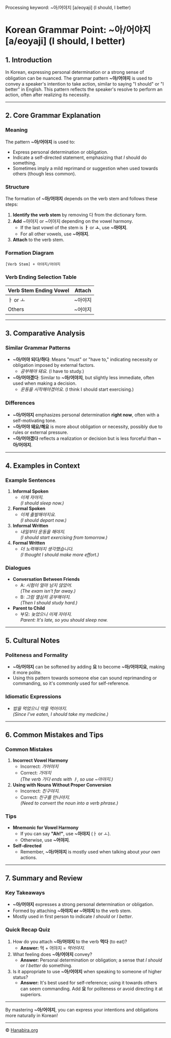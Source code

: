Processing keyword: ~아/어야지 [a/eoyaji] (I should, I better)
# Korean Grammar Point: ~아/어야지 [a/eoyaji] (I should, I better)

## 1. Introduction
In Korean, expressing personal determination or a strong sense of obligation can be nuanced. The grammar pattern **~아/어야지** is used to convey a speaker's intention to take action, similar to saying "I should" or "I better" in English. This pattern reflects the speaker's resolve to perform an action, often after realizing its necessity.

---
## 2. Core Grammar Explanation
### Meaning
The pattern **~아/어야지** is used to:
- Express personal determination or obligation.
- Indicate a self-directed statement, emphasizing that *I* should do something.
- Sometimes imply a mild reprimand or suggestion when used towards others (though less common).
### Structure
The formation of **~아/어야지** depends on the verb stem and follows these steps:
1. **Identify the verb stem** by removing 다 from the dictionary form.
2. **Add** ~아야지 or ~어야지 depending on the vowel harmony.
   - If the last vowel of the stem is **ㅏ** or **ㅗ**, use **~아야지**.
   - For all other vowels, use **~어야지**.
3. **Attach** to the verb stem.
### Formation Diagram
```
[Verb Stem] + 아야지/어야지
```
### Verb Ending Selection Table
| Verb Stem Ending Vowel | Attach |
|------------------------|--------|
| ㅏ or ㅗ               | ~아야지 |
| Others                 | ~어야지 |
---
## 3. Comparative Analysis
### Similar Grammar Patterns
- **~아/어야 되다/하다**: Means "must" or "have to," indicating necessity or obligation imposed by external factors.
  - *공부해야 돼요.* (I have to study.)
- **~아/어야겠다**: Similar to **~아/어야지**, but slightly less immediate, often used when making a decision.
  - *운동을 시작해야겠어요.* (I think I should start exercising.)
### Differences
- **~아/어야지** emphasizes personal determination **right now**, often with a self-motivating tone.
- **~아/어야 돼요/해요** is more about obligation or necessity, possibly due to rules or external pressure.
- **~아/어야겠다** reflects a realization or decision but is less forceful than **~아/어야지**.
---
## 4. Examples in Context
### Example Sentences
1. **Informal Spoken**
   - *이제 자야지.*  
     *(I should sleep now.)*
2. **Formal Spoken**
   - *이제 출발해야지요.*  
     *(I should depart now.)*
3. **Informal Written**
   - *내일부터 운동을 해야지.*  
     *(I should start exercising from tomorrow.)*
4. **Formal Written**
   - *더 노력해야지 생각했습니다.*  
     *(I thought I should make more effort.)*
### Dialogues
- **Conversation Between Friends**
  - A: *시험이 얼마 남지 않았어.*  
    *(The exam isn't far away.)*
  - B: *그럼 열심히 공부해야지.*  
    *(Then I should study hard.)*
- **Parent to Child**
  - 부모: *늦었으니 이제 자야지.*  
    *Parent: It's late, so you should sleep now.*
---
## 5. Cultural Notes
### Politeness and Formality
- **~아/어야지** can be softened by adding **요** to become **~아/어야지요**, making it more polite.
- Using this pattern towards someone else can sound reprimanding or commanding, so it's commonly used for self-reference.
### Idiomatic Expressions
- *밥을 먹었으니 약을 먹어야지.*  
  *(Since I've eaten, I should take my medicine.)*
---
## 6. Common Mistakes and Tips
### Common Mistakes
1. **Incorrect Vowel Harmony**
   - Incorrect: *가어야지*  
   - Correct: *가야지*  
     *(The verb 가다 ends with ㅏ, so use ~아야지.)*
2. **Using with Nouns Without Proper Conversion**
   - Incorrect: *친구야지.*  
   - Correct: *친구를 만나야지.*  
     *(Need to convert the noun into a verb phrase.)*
### Tips
- **Mnemonic for Vowel Harmony**
  - If you can say **"Ah!"**, use **~아야지** (ㅏ or ㅗ).
  - Otherwise, use **~어야지**.
- **Self-directed**
  - Remember, **~아/어야지** is mostly used when talking about *your own* actions.
---
## 7. Summary and Review
### Key Takeaways
- **~아/어야지** expresses a strong personal determination or obligation.
- Formed by attaching **~아야지 or ~어야지** to the verb stem.
- Mostly used in first person to indicate *I should* or *I better*.
### Quick Recap Quiz
1. How do you attach **~아/어야지** to the verb **먹다** (to eat)?
   - **Answer:** 먹 + 어야지 = *먹어야지.*
2. What feeling does **~아/어야지** convey?
   - **Answer:** Personal determination or obligation; a sense that *I should* or *I better* do something.
3. Is it appropriate to use **~아/어야지** when speaking to someone of higher status?
   - **Answer:** It's best used for self-reference; using it towards others can seem commanding. Add **요** for politeness or avoid directing it at superiors.
---
By mastering **~아/어야지**, you can express your intentions and obligations more naturally in Korean!

---
© [Hanabira.org](https://hanabira.org)
